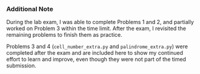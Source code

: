 ### Additional Note

During the lab exam, I was able to complete Problems 1 and 2, and partially worked on Problem 3 within the time limit. After the exam, I revisited the remaining problems to finish them as practice.

Problems 3 and 4 (`cell_number_extra.py` and `palindrome_extra.py`) were completed after the exam and are included here to show my continued effort to learn and improve, even though they were not part of the timed submission.
